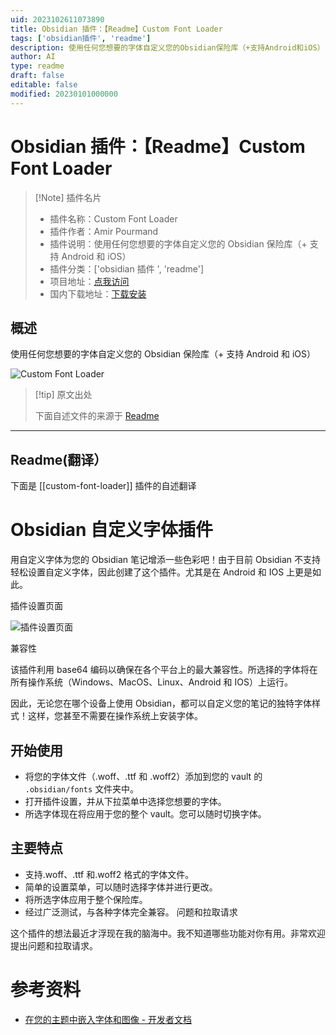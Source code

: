 ```yaml
---
uid: 2023102611073890
title: Obsidian 插件：【Readme】Custom Font Loader
tags: ['obsidian插件', 'readme']
description: 使用任何您想要的字体自定义您的Obsidian保险库（+支持Android和iOS）
author: AI
type: readme
draft: false
editable: false
modified: 20230101000000
---
```


# Obsidian 插件：【Readme】Custom Font Loader

> [!Note] 插件名片
> - 插件名称：Custom Font Loader
> - 插件作者：Amir Pourmand
> - 插件说明：使用任何您想要的字体自定义您的 Obsidian 保险库（+ 支持 Android 和 iOS）
> - 插件分类：['obsidian 插件 ', 'readme']
> - 项目地址：[点我访问](https://github.com/pourmand1376/obsidian-custom-font)
> - 国内下载地址：[下载安装](https://pkmer.cn/products/plugin/pluginMarket/?custom-font-loader)

## 概述

使用任何您想要的字体自定义您的 Obsidian 保险库（+ 支持 Android 和 iOS）

![Custom Font Loader](https://cdn.pkmer.cn/covers/custom-font-loader.gif!pkmer)

> [!tip] 原文出处
>
>下面自述文件的来源于 [Readme](https://ghproxy.net/https://raw.githubusercontent.com/pourmand1376/obsidian-custom-font/master/README.md)
>

---

## Readme(翻译）

下面是 [[custom-font-loader]] 插件的自述翻译

# Obsidian 自定义字体插件

用自定义字体为您的 Obsidian 笔记增添一些色彩吧！由于目前 Obsidian 不支持轻松设置自定义字体，因此创建了这个插件。尤其是在 Android 和 IOS 上更是如此。

插件设置页面

![插件设置页面](https://github.com/pourmand1376/obsidian-custom-font/releases/download/1.1.6/plugin-preview.gif)

兼容性

该插件利用 base64 编码以确保在各个平台上的最大兼容性。所选择的字体将在所有操作系统（Windows、MacOS、Linux、Android 和 IOS）上运行。

因此，无论您在哪个设备上使用 Obsidian，都可以自定义您的笔记的独特字体样式！这样，您甚至不需要在操作系统上安装字体。

## 开始使用

- 将您的字体文件（.woff、.ttf 和 .woff2）添加到您的 vault 的 `.obsidian/fonts` 文件夹中。
- 打开插件设置，并从下拉菜单中选择您想要的字体。
- 所选字体现在将应用于您的整个 vault。您可以随时切换字体。

## 主要特点

- 支持.woff、.ttf 和.woff2 格式的字体文件。
- 简单的设置菜单，可以随时选择字体并进行更改。
- 将所选字体应用于整个保险库。
- 经过广泛测试，与各种字体完全兼容。
问题和拉取请求

这个插件的想法最近才浮现在我的脑海中。我不知道哪些功能对你有用。非常欢迎提出问题和拉取请求。

# 参考资料

- [在您的主题中嵌入字体和图像 - 开发者文档](https://docs.obsidian.md/Themes/App+themes/Embed+fonts+and+images+in+your+theme)



